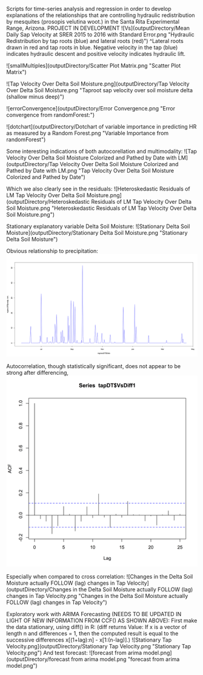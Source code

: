 Scripts for time-series analysis and regression in order to develop explanations of the relationships that are controlling hydraulic redistribution by mesquites (prosopis velutina woot.) in the Santa Rita Experimental Range, Arizona.
PROJECT IN DEVELOPMENT
![Vs](outputDirectory/Mean Daily Sap Velocity at SRER 2015 to 2016 with Standard Error.png "Hydraulic Redistribution by tap roots (blue) and lateral roots (red)")
^Lateral roots drawn in red and tap roots in blue.  Negative velocity in the tap (blue) indicates hydraulic descent and positive velocity indicates hydraulic lift.

![smallMultiples](outputDirectory/Scatter Plot Matrix.png "Scatter Plot Matrix")

![Tap Velocity Over Delta Soil Moisture.png](outputDirectory/Tap Velocity Over Delta Soil Moisture.png "Taproot sap velocity over soil moisture delta (shallow minus deep)")

![errorConvergence](outputDirectory/Error Convergence.png "Error convergence from randomForest:")

![dotchart](outputDirectory/Dotchart of variable importance in predicting HR as measured by a Random Forest.png "Variable Importance from randomForest")

Some interesting indications of both autocorellation and multimodality:
![Tap Velocity Over Delta Soil Moisture Colorized and Pathed by Date with LM](outputDirectory/Tap Velocity Over Delta Soil Moisture Colorized and Pathed by Date with LM.png "Tap Velocity Over Delta Soil Moisture Colorized and Pathed by Date")

Which we also clearly see in the residuals:
![Heteroskedastic Residuals of LM Tap Velocity Over Delta Soil Moisture.png](outputDirectory/Heteroskedastic Residuals of LM Tap Velocity Over Delta Soil Moisture.png "Heteroskedastic Residuals of LM Tap Velocity Over Delta Soil Moisture.png")

Stationary explanatory variable Delta Soil Moisture:
![Stationary Delta Soil Moisture](outputDirectory/Stationary Delta Soil Moisture.png "Stationary Delta Soil Moisture")

Obvious relationship to precipitation:
![Precipitation](outputDirectory/Precipitation.png "Precipitation")

Autocorrelation, though statistically significant, does not appear to be strong after differencing, 
![Autocorrelation](outputDirectory/Autocorrelation.png "Autocorrelation")

Especially when compared to cross correlation:
![Changes in the Delta Soil Moisture actually FOLLOW (lag) changes in Tap Velocity](outputDirectory/Changes in the Delta Soil Moisture actually FOLLOW (lag) changes in Tap Velocity.png "Changes in the Delta Soil Moisture actually FOLLOW (lag) changes in Tap Velocity")



Exploratory work with ARIMA Forecasting (NEEDS TO BE UPDATED IN LIGHT OF NEW INFORMATION FROM CCF() AS SHOWN ABOVE):
First make the data stationary, using diff() in R:
(diff returns Value:
If x is a vector of length n and differences = 1, then the computed result is equal to the successive differences x[(1+lag):n] - x[1:(n-lag)].)
![Stationary Tap Velocity.png](outputDirectory/Stationary Tap Velocity.png "Stationary Tap Velocity.png")
And test forecast:
![forecast from arima model.png](outputDirectory/forecast from arima model.png "forecast from arima model.png")
